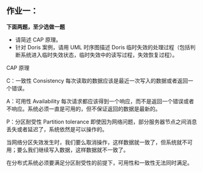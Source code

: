 ## 作业一：

**下面两题，至少选做一题**

- 请简述 CAP 原理。
- 针对 Doris 案例，请用 UML 时序图描述 Doris 临时失效的处理过程（包括判断系统进入临时失效状态，临时失效中的读写过程，失效恢复过程）。 

CAP 原理

C：一致性 Consistency 每次读取的数据应该是最近一次写入的数据或者返回一个错误。

A：可用性 Availability 每次请求都应该得到一个响应，而不是返回一个错误或者不响应。系统必须一直是可用的，但不保证返回的数据是最新的。

P：分区耐受性 Partition tolerance 即使因为网络问题，部分服务器节点之间消息丢失或者延迟了，系统依然是可以操作的。

当网络分区失效发生时，我们要么取消操作，这样数据就一致了，但系统就不可用；要么我们继续写入数据，这样数据就不一致了。

在分布式系统必须要满足分区耐受性的前提下，可用性和一致性无法同时满足。

